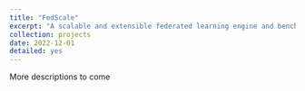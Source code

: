 ```yaml
---
title: "FedScale"
excerpt: "A scalable and extensible federated learning engine and benchmark.  <br/> <br/>  <a href='https://github.com/SymbioticLab/FedScale' class='btn btn-primary' >Code</a>  <a href='https://arxiv.org/abs/2105.11367' class='btn btn-primary' >Paper</a> <a href='https://fedscale.ai/' class='btn btn-primary' >Website</a>  <br/><img src='/images/fedscale_overview.png' width='65%' height='65%'>"
collection: projects
date: 2022-12-01
detailed: yes
---
```



More descriptions to come

